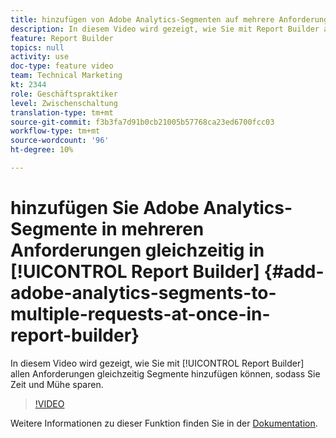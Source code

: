 ```yaml
---
title: hinzufügen von Adobe Analytics-Segmenten auf mehrere Anforderungen gleichzeitig im Report Builder
description: In diesem Video wird gezeigt, wie Sie mit Report Builder alle Anforderungen gleichzeitig segmentieren können, sodass Sie Zeit und Mühe sparen.
feature: Report Builder
topics: null
activity: use
doc-type: feature video
team: Technical Marketing
kt: 2344
role: Geschäftspraktiker
level: Zwischenschaltung
translation-type: tm+mt
source-git-commit: f3b3fa7d91b0cb21005b57768ca23ed6700fcc03
workflow-type: tm+mt
source-wordcount: '96'
ht-degree: 10%

---
```



# hinzufügen Sie Adobe Analytics-Segmente in mehreren Anforderungen gleichzeitig in [!UICONTROL Report Builder] {#add-adobe-analytics-segments-to-multiple-requests-at-once-in-report-builder}

In diesem Video wird gezeigt, wie Sie mit [!UICONTROL Report Builder] allen Anforderungen gleichzeitig Segmente hinzufügen können, sodass Sie Zeit und Mühe sparen.

>[!VIDEO](https://video.tv.adobe.com/v/25445/?quality=12)

Weitere Informationen zu dieser Funktion finden Sie in der [Dokumentation](https://marketing.adobe.com/resources/help/de_DE/arb/index.html).
